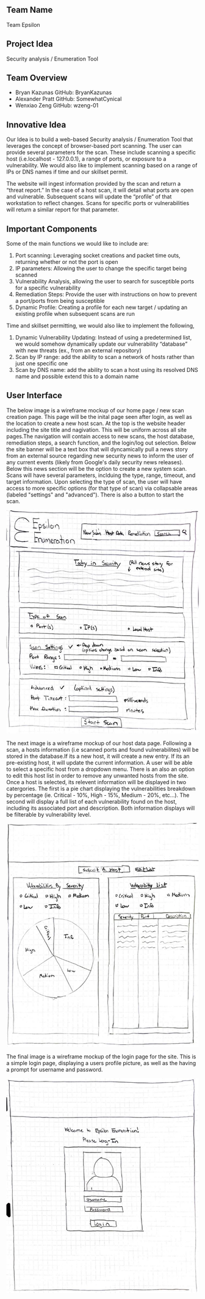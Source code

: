Team Name
---------------------------------------------------------------------------------------------------------------------------------------------------------------------
Team Epsilon

Project Idea
---------------------------------------------------------------------------------------------------------------------------------------------------------------------
Security analysis / Enumeration Tool

Team Overview
--------------------------------------------------------------------------------------------------------------------------------------------------------------------

- Bryan Kazunas GitHub: BryanKazunas
- Alexander Pratt GitHub: SomewhatCynical
- Wenxiao Zeng GitHub: wzeng-01
 
Innovative Idea
-------------------------------------------------------------------------------------------------------------------------------------------------------------------

Our Idea is to build a web-based Security analysis / Enumeration Tool that leverages the concept of browser-based port scanning. The user can provide several parameters for the scan. These include scanning a specific host (i.e.localhost - 127.0.0.1), a range of ports, or exposure to a vulnerability. We would also like to implement scanning based on a range of IPs or DNS names if time and our skillset permit.

The website will ingest information provided by the scan and return a “threat report.” In the case of a host scan, it will detail what ports are open and vulnerable. Subsequent scans will update the “profile” of that workstation to reflect changes. Scans for specific ports or vulnerabilities will return a similar report for that parameter. 

Important Components
-------------------------------------------------------------------------------------------------------------------------------------------------------------------
Some of the main functions we would like to include are:

1. Port scanning: Leveraging socket creations and packet time outs, returning whether or not the port is open 
2. IP parameters: Allowing the user to change the specific target being scanned
3. Vulnerability Analysis, allowing the user to search for susceptible ports for a specific vulnerability
4. Remediation Steps: Provide the user with instructions on how to prevent a port/ports from being susceptible
5. Dynamic Profile: Creating a profile for each new target / updating an existing profile when subsequent scans are run

Time and skillset permitting, we would also like to implement the following,

1. Dynamic Vulnerability Updating: Instead of using a predetermined list, we would somehow dynamically update our vulnerability “database” with new threats (ex., from an external repository)
2. Scan by IP range: add the ability to scan a network of hosts rather than just one specific one
3. Scan by DNS name: add the ability to scan a host using its resolved DNS name and possible extend this to a domain name

User Interface
-------------------------------------------------------------------------------------------------------------------------------------------------------------------

The below image is a wireframe mockup of our home page / new scan creation page. This page will be the inital page seen after login, as well as the location to create a new host scan. At the top is the website header including the site title and nagivation. This
will be uniform across all site pages.The navigation will contain access to new scans, the host database, remediation steps, a search function, and the login/log out selection. Below the site banner will be a text box that will dyncamically pull a news story from an external source regarding new security news to inform the user of any current events (likely from Google's daily security news releases). Below this news section will be the option to create a new system scan. Scans will have several parameters, inclduing the type, range, timeout, and target information. Upon selecting the type of scan, the user will have access to more specific options (for that type of scan) via collapsable areas (labeled "settings" and "advanced"). There is also a button to start the scan.

![home_page_wireframe](/images/home_wireframe.jpg)

The next image is a wireframe mockup of our host data page. Following a scan, a hosts information (i.e scanned ports and found vulnerabilites) will be stored in the database.If its a new host, it will create a new entry. If its an pre-existing host, it will update the current information. A user will be able to select a specific host from a dropdown menu. There is an also an option to edit this host list in order to remove any unwanted hosts from the site. Once a host is selected, its relevent information  will be displayed in two catergories. The first is a pie chart displaying the vulnerabilities breakdown by percentage (ie. Critical - 10%, High - 15%, Medium - 20%, etc...). The second will display a full list of each vulnerability found on the host, including its associated port and description. Both information displays will be filterable by vulnerability level. 

![host_data_wireframe](/images/host_data_wireframe.jpg)

The final image is a wireframe mockup of the login page for the site. This is a simple login page, displaying a users profile picture, as well as the having a prompt for username and password. 

![login_wireframe](/images/login_wireframe.jpg)